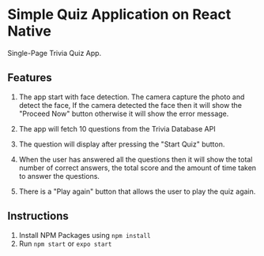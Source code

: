 # Simple Quiz Application on React Native
Single-Page Trivia Quiz App.

## Features
1. The app start with face detection. The camera capture the photo and detect the face, If the camera detected the face then it will show the "Proceed Now" button otherwise it will show the error message.

2. The app will fetch 10 questions from the Trivia Database API

3. The question will display after pressing the "Start Quiz" button.

4. When the user has answered all the questions then it will show the total number of correct answers, the total score and the amount of time taken to answer the questions.

7. There is a "Play again" button that allows the user to play the quiz again.

## Instructions
1. Install NPM Packages using `npm install`
2. Run `npm start` or `expo start`
